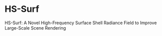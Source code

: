# HS-Surf
HS-Surf: A Novel High-Frequency Surface Shell Radiance Field to Improve Large-Scale Scene Rendering
